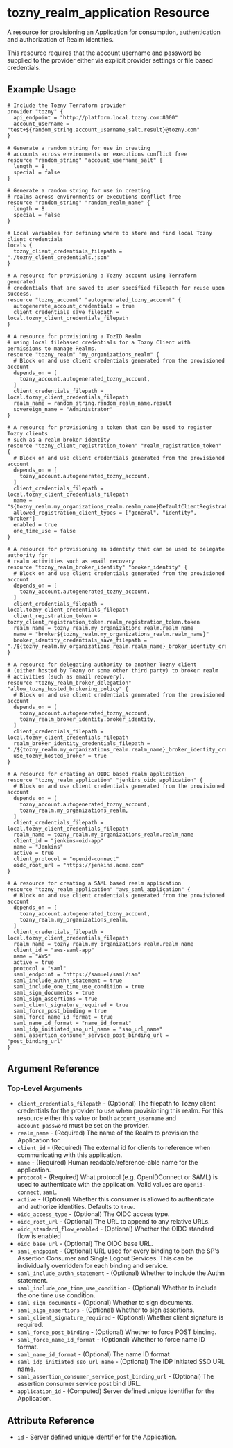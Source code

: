 # tozny_realm_application Resource

A resource for provisioning an Application for consumption, authentication and authorization of Realm Identities.

This resource requires that the account username and password be supplied to the provider either via explicit provider settings or file based credentials.

## Example Usage

```hcl
# Include the Tozny Terraform provider
provider "tozny" {
  api_endpoint = "http://platform.local.tozny.com:8000"
  account_username = "test+${random_string.account_username_salt.result}@tozny.com"
}

# Generate a random string for use in creating
# accounts across environments or executions conflict free
resource "random_string" "account_username_salt" {
  length = 8
  special = false
}

# Generate a random string for use in creating
# realms across environments or executions conflict free
resource "random_string" "random_realm_name" {
  length = 8
  special = false
}

# Local variables for defining where to store and find local Tozny client credentials
locals {
  tozny_client_credentials_filepath = "./tozny_client_credentials.json"
}

# A resource for provisioning a Tozny account using Terraform generated
# credentials that are saved to user specified filepath for reuse upon success.
resource "tozny_account" "autogenerated_tozny_account" {
  autogenerate_account_credentials = true
  client_credentials_save_filepath = local.tozny_client_credentials_filepath
}

# A resource for provisioning a TozID Realm
# using local filebased credentials for a Tozny Client with permissions to manage Realms.
resource "tozny_realm" "my_organizations_realm" {
  # Block on and use client credentials generated from the provisioned account
  depends_on = [
    tozny_account.autogenerated_tozny_account,
  ]
  client_credentials_filepath = local.tozny_client_credentials_filepath
  realm_name = random_string.random_realm_name.result
  sovereign_name = "Administrator"
}

# A resource for provisioning a token that can be used to register Tozny clients
# such as a realm broker identity
resource "tozny_client_registration_token" "realm_registration_token" {
  # Block on and use client credentials generated from the provisioned account
  depends_on = [
    tozny_account.autogenerated_tozny_account,
  ]
  client_credentials_filepath = local.tozny_client_credentials_filepath
  name = "${tozny_realm.my_organizations_realm.realm_name}DefaultClientRegistrationToken"
  allowed_registration_client_types = ["general", "identity", "broker"]
  enabled = true
  one_time_use = false
}

# A resource for provisioning an identity that can be used to delegate authority for
# realm activities such as email recovery
resource "tozny_realm_broker_identity" "broker_identity" {
  # Block on and use client credentials generated from the provisioned account
  depends_on = [
    tozny_account.autogenerated_tozny_account,
  ]
  client_credentials_filepath = local.tozny_client_credentials_filepath
  client_registration_token = tozny_client_registration_token.realm_registration_token.token
  realm_name = tozny_realm.my_organizations_realm.realm_name
  name = "broker${tozny_realm.my_organizations_realm.realm_name}"
  broker_identity_credentials_save_filepath = "./${tozny_realm.my_organizations_realm.realm_name}_broker_identity_credentials.json"
}

# A resource for delegating authority to another Tozny client
# (either hosted by Tozny or some other third party) to broker realm
# activities (such as email recovery).
resource "tozny_realm_broker_delegation" "allow_tozny_hosted_brokering_policy" {
  # Block on and use client credentials generated from the provisioned account
  depends_on = [
    tozny_account.autogenerated_tozny_account,
    tozny_realm_broker_identity.broker_identity,
  ]
  client_credentials_filepath = local.tozny_client_credentials_filepath
  realm_broker_identity_credentials_filepath = "./${tozny_realm.my_organizations_realm.realm_name}_broker_identity_credentials.json"
  use_tozny_hosted_broker = true
}

# A resource for creating an OIDC based realm application
resource "tozny_realm_application" "jenkins_oidc_application" {
  # Block on and use client credentials generated from the provisioned account
  depends_on = [
    tozny_account.autogenerated_tozny_account,
    tozny_realm.my_organizations_realm,
  ]
  client_credentials_filepath = local.tozny_client_credentials_filepath
  realm_name = tozny_realm.my_organizations_realm.realm_name
  client_id = "jenkins-oid-app"
  name = "Jenkins"
  active = true
  client_protocol = "openid-connect"
  oidc_root_url = "https://jenkins.acme.com"
}

# A resource for creating a SAML based realm application
resource "tozny_realm_application" "aws_saml_application" {
  # Block on and use client credentials generated from the provisioned account
  depends_on = [
    tozny_account.autogenerated_tozny_account,
    tozny_realm.my_organizations_realm,
  ]
  client_credentials_filepath = local.tozny_client_credentials_filepath
  realm_name = tozny_realm.my_organizations_realm.realm_name
  client_id = "aws-saml-app"
  name = "AWS"
  active = true
  protocol = "saml"
  saml_endpoint = "https://samuel/saml/iam"
  saml_include_authn_statement = true
  saml_include_one_time_use_condition = true
  saml_sign_documents = true
  saml_sign_assertions = true
  saml_client_signature_required = true
  saml_force_post_binding = true
  saml_force_name_id_format = true
  saml_name_id_format = "name_id_format"
  saml_idp_initiated_sso_url_name = "sso_url_name"
  saml_assertion_consumer_service_post_binding_url = "post_binding_url"
}
```

## Argument Reference

### Top-Level Arguments

* `client_credentials_filepath` - (Optional) The filepath to Tozny client credentials for the provider to use when provisioning this realm. For this resource either this value or both `account_username` and `account_password` must be set on the provider.
* `realm_name` - (Required) The name of the Realm to provision the Application for.
* `client_id` - (Required) The external id for clients to reference when communicating with this application.
* `name` - (Required) Human readable/reference-able name for the application.
* `protocol` - (Required) What protocol (e.g. OpenIDConnect or SAML) is used to authenticate with the application. Valid values are `openid-connect`, `saml`.
* `active` - (Optional) Whether this consumer is allowed to authenticate and authorize identities. Defaults to `true`.
* `oidc_access_type` - (Optional) The OIDC access type.
* `oidc_root_url` - (Optional) The URL to append to any relative URLs.
* `oidc_standard_flow_enabled` - (Optional) Whether the OIDC standard flow is enabled
* `oidc_base_url` - (Optional) The OIDC base URL.
* `saml_endpoint` - (Optional) URL used for every binding to both the SP's Assertion Consumer and Single Logout Services. This can be individually overridden for each binding and service.
* `saml_include_authn_statement` - (Optional) Whether to include the Authn statement.
* `saml_include_one_time_use_condition` - (Optional) Whether to include the one time use condition.
* `saml_sign_documents` - (Optional) Whether to sign documents.
* `saml_sign_assertions` - (Optional) Whether to sign assertions.
* `saml_client_signature_required` - (Optional) Whether client signature is required.
* `saml_force_post_binding` - (Optional) Whether to force POST binding.
* `saml_force_name_id_format` - (Optional) Whether to force name ID format.
* `saml_name_id_format` - (Optional) The name ID format
* `saml_idp_initiated_sso_url_name` - (Optional) The IDP initiated SSO URL name.
* `saml_assertion_consumer_service_post_binding_url` - (Optional) The assertion consumer service post bind URL.
* `application_id` - (Computed) Server defined unique identifier for the Application.

## Attribute Reference

* `id` - Server defined unique identifier for the Application.
